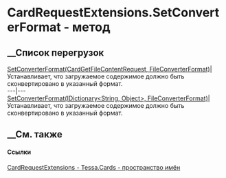 # CardRequestExtensions.SetConverterFormat - метод
##  __Список перегрузок
[SetConverterFormat(CardGetFileContentRequest,
FileConverterFormat)](M_Tessa_Cards_CardRequestExtensions_SetConverterFormat_1.htm)|
Устанавливает, что загружаемое содержимое должно быть сконвертировано в
указанный формат.  
---|---  
[SetConverterFormat(IDictionary<String, Object>,
FileConverterFormat)](M_Tessa_Cards_CardRequestExtensions_SetConverterFormat.htm)|
Устанавливает, что загружаемое содержимое должно быть сконвертировано в
указанный формат.  
## __См. также
#### Ссылки
[CardRequestExtensions - ](T_Tessa_Cards_CardRequestExtensions.htm)
[Tessa.Cards - пространство имён](N_Tessa_Cards.htm)
